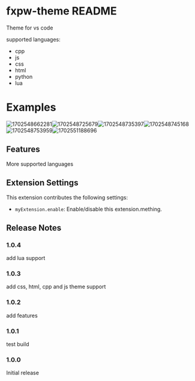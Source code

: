 # fxpw-theme README

Theme for vs code

supported languages:

* cpp
* js
* css
* html
* python
* lua

# Examples

![1702548662281](image/README/1702548662281.png)![1702548725679](image/README/1702548725679.png)![1702548735397](image/README/1702548735397.png)![1702548745168](image/README/1702548745168.png)![1702548753959](image/README/1702548753959.png)![1702551188696](image/README/1702551188696.png)

## Features

More supported languages

## Extension Settings

This extension contributes the following settings:

* `myExtension.enable`: Enable/disable this extension.mething.

## Release Notes

### 1.0.4

add lua support

### 1.0.3

add css, html, cpp and js theme support

### 1.0.2

add features

### 1.0.1

test build

### 1.0.0

Initial release
